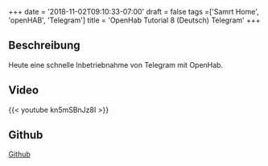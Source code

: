 +++
date = '2018-11-02T09:10:33-07:00'
draft = false
tags =['Samrt Home', 'openHAB', 'Telegram']
title = 'OpenHab Tutorial 8 (Deutsch) Telegram'
+++

## Beschreibung

Heute eine schnelle Inbetriebnahme von Telegram mit OpenHab.

## Video

{{< youtube kn5mSBnJz8I >}}

## Github

[Github](https://github.com/HugeGo88/OpenHAB_Youtube/tree/main/Telegram_Example)